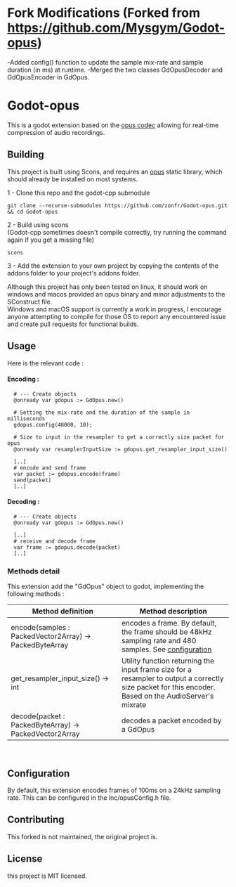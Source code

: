 # Fork Modifications (Forked from https://github.com/Mysgym/Godot-opus)

-Added config() function to update the sample mix-rate and sample duration (in ms) at runtime.
-Merged the two classes GdOpusDecoder and GdOpusEncoder in GdOpus.

# Godot-opus

This is a godot extension based on the [opus codec](https://opus-codec.org) allowing for real-time compression of audio recordings.  

## Building

This project is built using Scons, and requires an [opus](https://opus-codec.org/downloads) static library, which should already be installed on most systems.

  1 - Clone this repo and the godot-cpp submodule  
  ```
  git clone --recurse-submodules https://github.com/zonfr/Godot-opus.git && cd Godot-opus
  ```

  2 - Build using scons  
  (Godot-cpp sometimes doesn't compile correctly, try running the command again if you get a missing file)
  ```
  scons
  ```

  3 - Add the extension to your own project by copying the contents of the addons folder to your project's addons folder.  

Although this project has only been tested on linux, it should work on windows and macos provided an opus binary and minor adjustments to the SConstruct file.  
Windows and macOS support is currently a work in progress, I encourage anyone attempting to compile for those OS to report any encountered issue and create pull requests for functional builds.

## Usage  

Here is the relevant code : 

#### Encoding : 

```gdscript
  # --- Create objects
  @onready var gdopus := GdOpus.new()
  
  # Setting the mix-rate and the duration of the sample in milliseconds
  gdopus.config(48000, 10);

  # Size to input in the resampler to get a correctly size packet for opus
  @onready var resamplerInputSize := gdopus.get_resampler_input_size()

  [..]
  # encode and send frame
  var packet := gdopus.encode(frame)
  send(packet)
  [..]

```

#### Decoding : 

```gdscript
  # --- Create objects
  @onready var gdopus := GdOpus.new()

  [..]
  # receive and decode frame
  var frame := gdopus.decode(packet)
  [..]

```


### Methods detail
This extension add the "GdOpus" object to godot, implementing the following methods :

| Method definition | Method description |
| ----------------- | ------------------ |
| encode(samples : PackedVector2Array) -> PackedByteArray | encodes a frame. By default, the frame should be 48kHz sampling rate and 480 samples. See [configuration](https://github.com/zonfr/Godot-opus/blob/main/README.md#configuration)|
| get_resampler_input_size() -> int | Utility function returning the input frame size for a resampler to output a correctly size packet for this encoder. Based on the AudioServer's mixrate| 
| decode(packet : PackedByteArray) -> PackedVector2Array | decodes a packet encoded by a GdOpus|
<br>  

## Configuration

By default, this extension encodes frames of 100ms on a 24kHz sampling rate. 
This can be configured in the inc/opusConfig.h file.

## Contributing
This forked is not maintained, the original project is.

## License

this project is MIT licensed.
